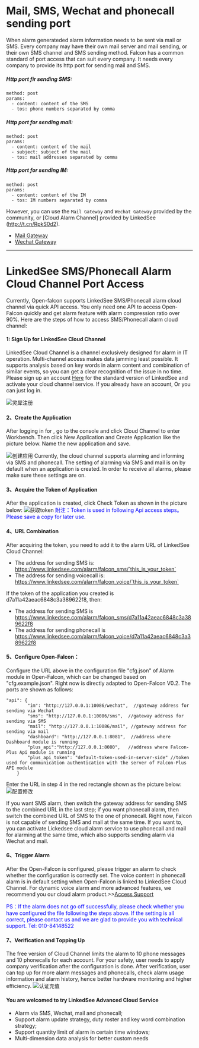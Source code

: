 <!-- toc -->

# Mail, SMS, Wechat and phonecall sending port

When alarm generateded alarm information needs to be    sent via mail or SMS. Every company may have their own mail server and mail sending, or their own SMS channel and SMS sending method. Falcon has a common standard of port access that can suit every company. It needs every company to provide its http port for sending mail and SMS. 

##### Http port fir sending SMS:

```
method: post
params:
  - content: content of the SMS
  - tos: phone numbers separated by comma
```

##### Http port for sending mail:

```
method: post
params:
  - content: content of the mail
  - subject: subject of the mail
  - tos: mail addresses separated by comma
```

##### Http port for sending IM:

```
method: post
params:
  - content: content of the IM
  - tos: IM numbers separated by comma
```

However, you can use the `Mail Gateway` and `Wechat Gateway` provided by the community, or [Cloud Alarm Channel] provided by LinkedSee (http://t.cn/RpkS0d2).

- [Mail Gateway](https://github.com/open-falcon/mail-provider)
- [Wechat Gateway](https://github.com/Yanjunhui/chat)

----
# LinkedSee SMS/Phonecall Alarm Cloud Channel Port Access
Currently, Open-falcon supports LinkedSee SMS/Phonecall  alarm cloud channel via quick API access. You only need one API to access Open-Falcon quickly and get alarm feature with alarm compression ratio over 90%. Here are the steps of how to access SMS/Phonecall alarm cloud channel:

#### 1: Sign Up for LinkedSee Cloud Channel
LinkedSee Cloud Channel is a channel exclusively designed for alarm in IT operation. Multi-channel access makes data jamming least possible. It supports analysis based on key words in alarm content and combination of similar events, so you can get a clear recognition of the issue in no time. Please sign up an account [Here](http://t.cn/RpkS0d2) for the standard version of LinkedSee and activate your cloud channel service. If you already have an account, Or you can just log in. 


![灵犀注册](../image/linkedsee_1.png)
 
#### 2、Create the Application
After logging in for , go to the console and click Cloud Channel to enter Workbench. Then click New Application and Create Application like the picture below. Name the new application and save.
 
![创建应用](../image/linkedsee_2.png)
Currently, the cloud channel supports alarming and informing via SMS and phonecall. The setting of alarming via SMS and mail is on by default when an application is created. In order to receive all alarms, please make sure these settings are on.

#### 3、Acquire the Token of Application
After the application is created, click Check Token as shown in the picture below:
![获取token](../image/linkedsee_3.png)
<font color="blue">附注：Token is used in following Api access steps。Please save a copy for later use.</font>
 

#### 4、URL Combination
After acquiring the token, you need to add it to the alarm URL of LinkedSee Cloud Channel:

- The address for sending SMS is: https://www.linkedsee.com/alarm/falcon_sms/`this_is_your_token`
- The address for sending voicecall is: https://www.linkedsee.com/alarm/falcon_voice/`this_is_your_token`

If the token of the application you created is d7a11a42aeac6848c3a389622f8, then:

- The address for sending SMS is https://www.linkedsee.com/alarm/falcon_sms/d7a11a42aeac6848c3a389622f8
- The address for sending phonecall is https://www.linkedsee.com/alarm/falcon_voice/d7a11a42aeac6848c3a389622f8

#### 5、Configure Open-Falcon：
Configure the URL above in the configuration file "cfg.json" of Alarm module in Open-Falcon, which can be changed based on "cfg.example.json". Right now is directly adapted to Open-Falcon V0.2. The ports are shown as follows:

```  
"api": {
        "im": "http://127.0.0.1:10086/wechat",  //gateway address for sending via Wechat
        "sms": "http://127.0.0.1:10086/sms",  //gateway address for sending via SMS
        "mail": "http://127.0.0.1:10086/mail", //gateway address for sending via mail
        "dashboard": "http://127.0.0.1:8081",  //address where Dashboard module is running
        "plus_api":"http://127.0.0.1:8080",   //address where Falcon-Plus Api module is running
        "plus_api_token": "default-token-used-in-server-side" //token used for communication authentication with the server of Falcon-Plus API module
    }
```
Enter the URL in step 4 in the red rectangle shown as the picture below:
![配置修改](../image/linkedsee_4.png)
 
If you want SMS alarm, then switch the gateway address for sending SMS to the combined URL in the last step; if you want phonecall alarm, then switch the combined URL of SMS to the one of phonecall. Right now, Falcon is not capable of sending SMS and mail at the same time. If you want to, you can activate Lickedsee cloud alarm service to use phonecall and mail for alarming at the same time, which also supports sending alarm via Wechat and mail. 

#### 6、Trigger Alarm
After the Open-Falcon is configured, please trigger an alarm to check whether the configuration is correctly set. The voice content in phonecall alarm is in default setting when Open-Falcon is linked to LinkedSee Cloud Channel. For dynamic voice alarm and more advanced features, we recommend you our cloud alarm product.>>[Access Support](https://www.linkedsee.com/standard/support/#/access-falcon)

<font color="blue">PS：If the alarm does not go off successfully, please check whether you have configured the file following the steps above. If the setting is all correct, please contact us and we are glad to provide you with technical support. Tel: 010-84148522 </font>

#### 7、Verification and Topping Up
The free version of Cloud Channel limits the alarm to 10 phone messages and 10 phonecalls for each account. For your safety, user needs to apply company verification after the configuration is done. After verification, user can top up for more alarm messages and phonecalls, check alarm usage information and alarm history, hence better hardware monitoring and higher efficiency.
![认证充值](../image/linkedsee_5.png)
  
#### You are welcomed to try LinkedSee Advanced Cloud Service
- Alarm via SMS, Wechat, mail and phonecall;
- Support alarm update strategy, duty roster and key word combination strategy;
- Support quantity limit of alarm in certain time windows;
- Multi-dimension data analysis for better custom needs
